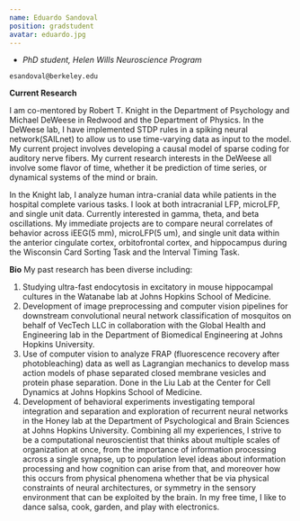 ```yaml
---
name: Eduardo Sandoval
position: gradstudent
avatar: eduardo.jpg
---
```


- _PhD student, Helen Wills Neuroscience Program_<br>

<i class="fa fa-envelope-o"></i> `esandoval@berkeley.edu`

**Current Research**

I am co-mentored by Robert T. Knight in the Department of Psychology and Michael DeWeese in Redwood and the Department of Physics. 
In the DeWeese lab, I have implemented STDP rules in a spiking neural network(SAILnet) to allow us to use time-varying data as input to the model. 
My current project involves developing a causal model of sparse coding for auditory nerve fibers. My current research interests in the DeWeese all involve some flavor of time, whether it be prediction of time series, or dynamical systems of the mind or brain.

In the Knight lab, I analyze human intra-cranial data while patients in the hospital complete various tasks. I look at both intracranial LFP, microLFP, and single unit data. Currently interested in gamma, theta, and beta oscillations. 
My immediate projects are to compare neural correlates of behavior across iEEG(5 mm), microLFP(5 um), and single unit data within the anterior cingulate cortex, orbitofrontal cortex, and hippocampus during the Wisconsin Card Sorting Task and the Interval Timing Task.

**Bio**
My past research has been diverse including:
1. Studying ultra-fast endocytosis in excitatory in mouse hippocampal cultures in the Watanabe lab at Johns Hopkins School of Medicine.
2. Development of image preprocessing and computer vision pipelines for downstream convolutional neural network classification of mosquitos on behalf of VecTech LLC in collaboration with the Global Health and Engineering lab in the Department of Biomedical Engineering at Johns Hopkins University.
3. Use of computer vision to analyze FRAP (fluorescence recovery after photobleaching) data as well as Lagrangian mechanics to develop mass action models of phase separated closed membrane vesicles and protein phase separation. Done in the Liu Lab at the Center for Cell Dynamics at Johns Hopkins School of Medicine.
4. Development of behavioral experiments investigating temporal integration and separation and exploration of recurrent neural networks in the Honey lab at the Department of Psychological and Brain Sciences at Johns Hopkins University.
Combining all my experiences, I strive to be a computational neuroscientist that thinks about multiple scales of organization at once, 
from the importance of information processing across a single synapse, up to population level ideas about information processing and how cognition can arise from that,
and moreover how this occurs from physical phenomena whether that be via physical constraints of neural architectures, or 
symmetry in the sensory environment that can be exploited by the brain.
In my free time, I like to dance salsa, cook, garden, and play with electronics.
